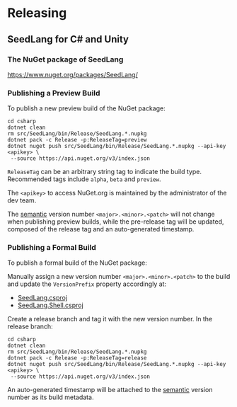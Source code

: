 # Releasing

## SeedLang for C# and Unity

### The NuGet package of SeedLang

https://www.nuget.org/packages/SeedLang/

### Publishing a Preview Build

To publish a new preview build of the NuGet package:

```shell
cd csharp
dotnet clean
rm src/SeedLang/bin/Release/SeedLang.*.nupkg
dotnet pack -c Release -p:ReleaseTag=preview
dotnet nuget push src/SeedLang/bin/Release/SeedLang.*.nupkg --api-key <apikey> \
 --source https://api.nuget.org/v3/index.json
```

`ReleaseTag` can be an arbitrary string tag to indicate the build type.
Recommended tags include `alpha`, `beta` and `preview`.

The `<apikey>` to access NuGet.org is maintained by the administrator of the dev
team.

The [semantic](https://semver.org/) version number `<major>.<minor>.<patch>`
will not change when publishing preview builds, while the pre-release tag will
be updated, composed of the release tag and an auto-generated timestamp.

### Publishing a Formal Build

To publish a formal build of the NuGet package:

Manually assign a new version number `<major>.<minor>.<patch>` to the build and
update the `VersionPrefix` property accordingly at:

* [SeedLang.csproj](./csharp/src/SeedLang/SeedLang.csproj)
* [SeedLang.Shell.csproj](./csharp/src/SeedLang.Shell/SeedLang.Shell.csprojj)

Create a release branch and tag it with the new version number. In the release
branch:

```shell
cd csharp
dotnet clean
rm src/SeedLang/bin/Release/SeedLang.*.nupkg
dotnet pack -c Release -p:ReleaseTag=release
dotnet nuget push src/SeedLang/bin/Release/SeedLang.*.nupkg --api-key <apikey> \
 --source https://api.nuget.org/v3/index.json
```

An auto-generated timestamp will be attached to the
[semantic](https://semver.org/) version number as its build metadata.
